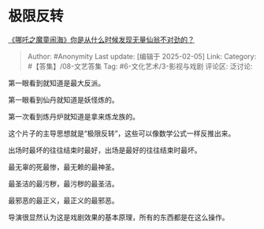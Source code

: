 # 极限反转
[《哪吒之魔童闹海》你是从什么时候发现无量仙翁不对劲的？](https://www.zhihu.com/question/11172707387/answer/93449486932)

> Author: #Anonymity
> Last update: [编辑于 2025-02-05]
> Link:
> Category: #【答集】/08-文艺答集
> Tag: #6-文化艺术/3-影视与戏剧
> 评论区:
> 泛讨论:

第一眼看到就知道是最大反派。

第一眼看到仙丹就知道是妖怪炼的。

第一次看到炼丹炉就知道是拿来炼龙族的。

这个片子的主导思想就是“极限反转”，这些可以像数学公式一样反推出来。

出场时最坏的往往结束时最好，出场是最好的往往结束时最坏。

最无辜的死最惨，最无赖的最神圣。

最圣洁的最污秽，最污秽的最圣洁。

最邪恶的最正义，最正义的最邪恶。

导演很显然认为这是戏剧效果的基本原理，所有的东西都是在这么操作。
